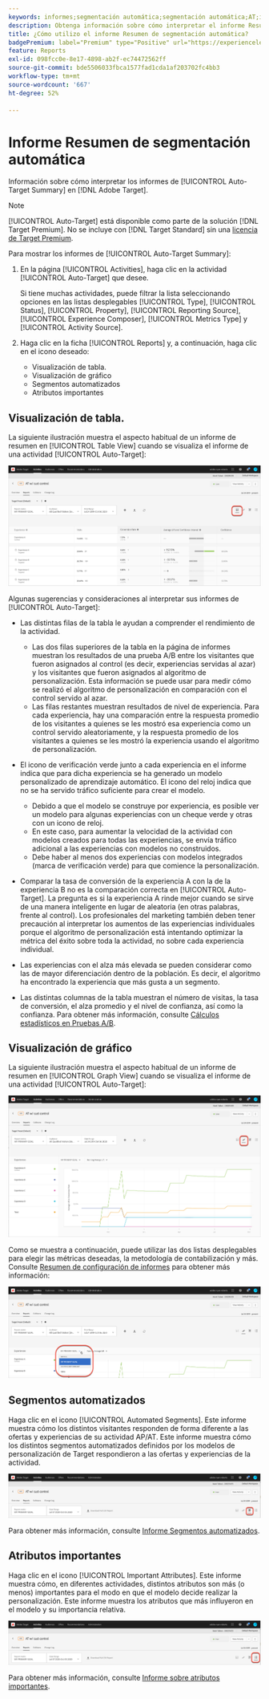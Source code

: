 ```yaml
---
keywords: informes;segmentación automática;segmentación automática;AT;informe
description: Obtenga información sobre cómo interpretar el informe Resumen de segmentación automática en Adobe Target. Puede cambiar a los informes Segmentos automatizados y Atributos importantes desde este informe.
title: ¿Cómo utilizo el informe Resumen de segmentación automática?
badgePremium: label="Premium" type="Positive" url="https://experienceleague.adobe.com/docs/target/using/introduction/intro.html?lang=en#premium newtab=true" tooltip="Consulte qué se incluye en Target Premium."
feature: Reports
exl-id: 098fcc0e-8e17-4898-ab2f-ec74472562ff
source-git-commit: bde5506033fbca1577fad1cda1af203702fc4bb3
workflow-type: tm+mt
source-wordcount: '667'
ht-degree: 52%

---
```


# Informe Resumen de segmentación automática

Información sobre cómo interpretar los informes de [!UICONTROL Auto-Target Summary] en [!DNL Adobe Target].

>[!NOTE]
>
>[!UICONTROL Auto-Target] está disponible como parte de la solución [!DNL Target Premium]. No se incluye con [!DNL Target Standard] sin una [licencia de Target Premium](/help/main/c-intro/intro.md#premium).

Para mostrar los informes de [!UICONTROL Auto-Target Summary]:

1. En la página [!UICONTROL Activities], haga clic en la actividad [!UICONTROL Auto-Target] que desee.

   Si tiene muchas actividades, puede filtrar la lista seleccionando opciones en las listas desplegables [!UICONTROL Type], [!UICONTROL Status], [!UICONTROL Property], [!UICONTROL Reporting Source], [!UICONTROL Experience Composer], [!UICONTROL Metrics Type] y [!UICONTROL Activity Source].

1. Haga clic en la ficha [!UICONTROL Reports] y, a continuación, haga clic en el icono deseado:

   * Visualización de tabla. 
   * Visualización de gráfico
   * Segmentos automatizados
   * Atributos importantes

## Visualización de tabla. 

La siguiente ilustración muestra el aspecto habitual de un informe de resumen en [!UICONTROL Table View] cuando se visualiza el informe de una actividad [!UICONTROL Auto-Target]:

![Informe de vista de tabla de segmentación automática](/help/main/c-reports/assets/at-table-view.png)

Algunas sugerencias y consideraciones al interpretar sus informes de [!UICONTROL Auto-Target]:

* Las distintas filas de la tabla le ayudan a comprender el rendimiento de la actividad.

   * Las dos filas superiores de la tabla en la página de informes muestran los resultados de una prueba A/B entre los visitantes que fueron asignados al control (es decir, experiencias servidas al azar) y los visitantes que fueron asignados al algoritmo de personalización. Esta información se puede usar para medir cómo se realizó el algoritmo de personalización en comparación con el control servido al azar.
   * Las filas restantes muestran resultados de nivel de experiencia. Para cada experiencia, hay una comparación entre la respuesta promedio de los visitantes a quienes se les mostró esa experiencia como un control servido aleatoriamente, y la respuesta promedio de los visitantes a quienes se les mostró la experiencia usando el algoritmo de personalización.

* El icono de verificación verde junto a cada experiencia en el informe indica que para dicha experiencia se ha generado un modelo personalizado de aprendizaje automático. El icono del reloj indica que no se ha servido tráfico suficiente para crear el modelo.

   * Debido a que el modelo se construye por experiencia, es posible ver un modelo para algunas experiencias con un cheque verde y otras con un icono de reloj.
   * En este caso, para aumentar la velocidad de la actividad con modelos creados para todas las experiencias, se envía tráfico adicional a las experiencias con modelos no construidos.
   * Debe haber al menos dos experiencias con modelos integrados (marca de verificación verde) para que comience la personalización.

* Comparar la tasa de conversión de la experiencia A con la de la experiencia B no es la comparación correcta en [!UICONTROL Auto-Target]. La pregunta es si la experiencia A rinde mejor cuando se sirve de una manera inteligente en lugar de aleatoria (en otras palabras, frente al control). Los profesionales del marketing también deben tener precaución al interpretar los aumentos de las experiencias individuales porque el algoritmo de personalización está intentando optimizar la métrica del éxito sobre toda la actividad, no sobre cada experiencia individual.
* Las experiencias con el alza más elevada se pueden considerar como las de mayor diferenciación dentro de la población. Es decir, el algoritmo ha encontrado la experiencia que más gusta a un segmento.
* Las distintas columnas de la tabla muestran el número de visitas, la tasa de conversión, el alza promedio y el nivel de confianza, así como la confianza. Para obtener más información, consulte [Cálculos estadísticos en Pruebas A/B](/help/main/c-reports/statistical-methodology/statistical-calculations.md).

## Visualización de gráfico

La siguiente ilustración muestra el aspecto habitual de un informe de resumen en [!UICONTROL Graph View] cuando se visualiza el informe de una actividad [!UICONTROL Auto-Target]:

![Informe de vista de gráfico de segmentación automática](/help/main/c-reports/assets/at-graph-view.png)

Como se muestra a continuación, puede utilizar las dos listas desplegables para elegir las métricas deseadas, la metodología de contabilización y más. Consulte [Resumen de configuración de informes](/help/main/c-reports/c-report-settings/report-settings.md) para obtener más información:

![Informe de vista de gráfico de segmentación automática](/help/main/c-reports/assets/at-graph-view-2.png)

## Segmentos automatizados

Haga clic en el icono [!UICONTROL Automated Segments]. Este informe muestra cómo los distintos visitantes responden de forma diferente a las ofertas y experiencias de su actividad AP/AT. Este informe muestra cómo los distintos segmentos automatizados definidos por los modelos de personalización de Target respondieron a las ofertas y experiencias de la actividad.

![Icono de segmentos automatizados](/help/main/c-reports/assets/icon-automated-sements.png)

Para obtener más información, consulte [Informe Segmentos automatizados](/help/main/c-reports/c-personalization-insights-reports/automated-segments-report.md).

## Atributos importantes

Haga clic en el icono [!UICONTROL Important Attributes]. Este informe muestra cómo, en diferentes actividades, distintos atributos son más (o menos) importantes para el modo en que el modelo decide realizar la personalización. Este informe muestra los atributos que más influyeron en el modelo y su importancia relativa.

![Icono de atributos importantes](/help/main/c-reports/assets/icon-important-attributes.png)

Para obtener más información, consulte [Informe sobre atributos importantes](/help/main/c-reports/c-personalization-insights-reports/important-attributes-report.md).
